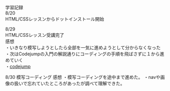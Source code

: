 学習記録  
8/20  
HTML/CSSレッスンからドットインストール開始  
  
8/29  
HTML/CSSレッスン受講完了  
感想  
・いきなり模写しようとしたら全部を一気に進めようとして分からなくなった  
・次はCodejumpの入門の解説通りにコーディングの手順を飛ばさずに１から進めていく  
・[codejump](https://code-jump.com/profile-p1/)  

8/30
模写コーディング
感想
・模写コーディングを途中まで進めた。
・navや画像の扱いで忘れていたところがあったが調べて理解できた。
